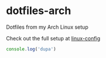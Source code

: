 # dotfiles-arch
Dotfiles from my Arch Linux setup

Check out the full setup at [linux-config](https://github.com/AdamSiekierski/linux-config)

```js
console.log('dupa')
```
